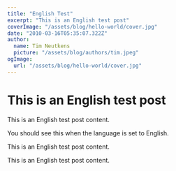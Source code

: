 ```yaml
---
title: "English Test"
excerpt: "This is an English test post"
coverImage: "/assets/blog/hello-world/cover.jpg"
date: "2010-03-16T05:35:07.322Z"
author:
  name: Tim Neutkens
  picture: "/assets/blog/authors/tim.jpeg"
ogImage:
  url: "/assets/blog/hello-world/cover.jpg"
---
```


# This is an English test post

This is an English test post content.

You should see this when the language is set to English.

This is an English test post content.

This is an English test post content. 